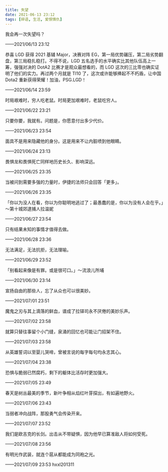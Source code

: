 ```yaml
---
title: 失望
date: 2021-06-13 23:12
tags: [碎语, 生活, 爱恨情仇]
---
```


我会再一次失望吗？

——2021/06/13 23:12

恭喜 LGD 获得 2021 基辅 Major，决赛对阵 EG，第一局优势碾压，第二局劣势翻盘，第三局稳扎稳打。不得不说，LGD 五名选手的水平确实比其他队伍高上一筹，强强对决的 DotA2 比赛才是观众最想看的，而 LGD 这次的三比零也确实证明了他们的实力。再过两个月就是 TI10 了，这次或许能够捧起不不朽盾，让中国 Dota2 重新获得荣耀！加油，PSG.LGD！ 

——2021/06/14 23:59

时局艰难时，穷人吃老鼠。时局更加艰难时，老鼠吃穷人。

——2021/06/22 23:21
 
 只要你要，我就有。问题是，你愿意付出多少代价。
 
 ——2021/06/23 23:54

面具不是用来隐藏他的身分。这是用来不让内脏喷到他眼睛。

 ——2021/06/24 23:13

畏惧龙和畏惧死亡同样地历史长久、影响深远。

 ——2021/06/25 23:35

当被问到需要多强的力量时，伊捷的法师只会回答「更多」。

 ——2021/06/26 23:35

「你以为没人在看，你以为你聪明地逃过了；最愚蠢的是，你以为没有人会在乎。」～第十城郊逮捕人拉温妮

 ——2021/06/27 23:54
 
只有结果未知的事情才值得去做。

 ——2021/06/28 23:36
 
 无法满足，无法抗拒，无法理喻。
 
  ——2021/06/29 23:52

「别看起来像是有罪。或是很可口。」～流浪儿所埔

——2021/06/30 23:14
  
宣扬自由的那些人，忘了从众也可以很美妙。
  
——2021/07/01 23:51
  
魔鬼之刃与其上滴落的鲜血，谱成了拉铎司永不厌倦的美妙乐声。

——2021/07/02 23:58

就算只替往事留个小门缝，泉涌的回忆也可能让门招架不住。

——2021/07/03 23:58

从英雄誓词以至婴儿哭啼，曾被言说的每字每句均永志其心。

——2021/07/04 23:38

恐惧与脆弱已然腐朽，剩下的躯体比活存时更加强大。

——2021/07/05 23:49

春天是树丛最美的季节，新叶争相从焰红叶芽探出，有如遍地野火。

——2021/07/06 23:43 

当弱者冲向战阵，那股勇气会传染开来。

——2021/07/07 23:52

我们是欧吉克的长剑。出击从不带疑惧，因为他早已算准敌人将如何受死。

——2021/07/08 23:56

有明光作武装，就连个扈从都能成为同袍之光。

——2021/07/09 23:53 hxxl201311
